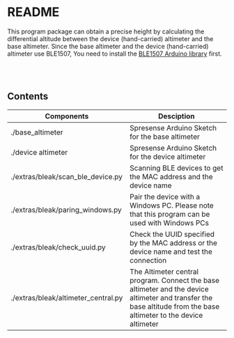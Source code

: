 # README

This program package can obtain a precise height by calculating the differential altitude between the device (hand-carried) altimeter and the base altimeter. Since the base altimeter and the device (hand-carried) altimeter use BLE1507,  You need to install the [BLE1507 Arduino library](https://github.com/TE-YoshinoriOota/BLE1507_Arduino) first. 

<br/>

<!-- ![image](https://github.com/user-attachments/assets/1c7bcd55-1adb-4024-8c72-2d637f3400f3) -->

<br/>

## Contents

| Components                          | Desciption | 
| ----------------------------------- | ---------- | 
| ./base_altimeter                    | Spresense Arduino Sketch for the base altimeter   |
| ./device altimeter                  | Spresense Arduino Sketch for the device altimeter |
| ./extras/bleak/scan_ble_device.py   | Scanning BLE devices to get the MAC address and the device name |
| ./extras/bleak/paring_windows.py    | Pair the device with a Windows PC. Please note that this program can be used with Windows PCs |
| ./extras/bleak/check_uuid.py        | Check the UUID specified by the MAC address or the device name and test the connection    | 
| ./extras/bleak/altimeter_central.py | The Altimeter central program. Connect the base altimeter and the device altimeter and transfer the base altitude from the base altimeter to the device altimeter |
